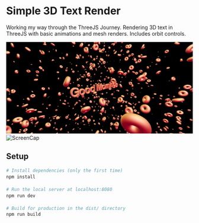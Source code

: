 # Simple 3D Text Render

Working my way through the ThreeJS Journey.
Rendering 3D text in ThreeJS with basic animations and mesh renders. Includes orbit controls.

![ScreenCap](static/images/Screencap.png)
![ScreenCap](static/images/3DText_Screencap.gif)

## Setup
``` bash
# Install dependencies (only the first time)
npm install

# Run the local server at localhost:8080
npm run dev

# Build for production in the dist/ directory
npm run build
```
